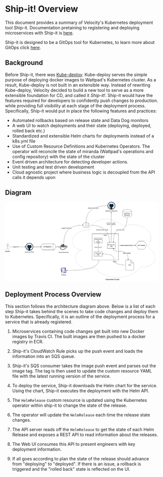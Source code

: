 
# Ship-it! Overview

This document provides a summary of Velocity's Kubernetes deployment tool Ship-it. Documentation pretaining to registering and deploying microservices with Ship-it is [here](./REGISTER.md).

Ship-it is designed to be a GitOps tool for Kubernetes, to learn more about GitOps click [here](https://www.weave.works/blog/what-is-gitops-really).

## Background

Before Ship-it, there was [Kube-deploy](https://github.com/Wattpad/kube-deploy). Kube-deploy serves the simple purpose of deploying docker images to Wattpad's Kubernetes cluster. As a result, Kube-deploy is not built in an extensible way. Instead of rewriting Kube-deploy, Velocity decided to build a new tool to serve as a more extensible foundation for CD, and called it _Ship-it!_. Ship-it would have the features required for developers to confidently push changes to production. while providing full visibility at each stage of the deployment process. Specifically, Ship-it would put in place the following features and practices:  

- Automated rollbacks based on release state and Data Dog monitors
- A web UI to watch deployments and their state (deploying, deployed, rolled back etc.)
- Standardized and extensible Helm charts for deployments instead of a k8s.yml file
- Use of Custom Resource Definitions and Kubernetes Operators. The operator will reconcile the state of miranda (Wattpad's operations and config repository) with the state of the cluster
- Event driven architecture for detecting developer actions.
- Unit testing and test driven development
- Cloud agnostic project where business logic is decoupled from the API calls it depends upon

## Diagram

![Architecture](./arch.png)

## Deployment Process Overview

This section follows the architecture diagram above. Below is a list of each step Ship-it takes behind the scenes to take code changes and deploy them to Kubernetes. Specifically, it is an outline of the deployment process for a service that is already registered.

1. Microservices containing code changes get built into new Docker images by Travis CI. The built images are then pushed to a docker registry in ECR.

2. Ship-it's CloudWatch Rule picks up the push event and loads the information into an SQS queue.

3. Ship-it's SQS consumer takes the image push event and parses out the  image tag. The tag is then used to update the custom resource YAML file with the latest running version of the service.

4. To deploy the service, Ship-it downloads the Helm chart for the service. Using the chart, Ship-it executes the deployment with the Helm API.

5. The `HelmRelease` custom resource is updated using the Kubernetes operator within ship-it to change the state of the release.

6. The operator will update the `HelmRelease` each time the release state changes.

7. The API server reads off the `HelmRelease` to get the state of each Helm Release and exposes a REST API to read information about the releases.

8. The Web UI consumes this API to present engineers with key deployment information.

9. If all goes according to plan the state of the release should advance from "deploying" to "deployed". If there is an issue, a rollback is triggered and the "rolled back" state is reflected on the UI.
